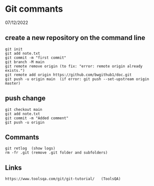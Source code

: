 # Git commants
07/12/2022

## create a new repository on the command line
```
git init 
git add note.txt 
git commit -m "first commit" 
git branch -M main 
git remote remove origin (to fix: "error: remote origin already exists.") 
git remote add origin https://github.com/bwgithub1/doc.git 
git push -u origin main  (if error: git push --set-upstream origin master) 
```
## push change
```
git checkout main 
git add note.txt 
git commit -m "Added comment" 
git push -u origin 
```
## Commants
```
git retlog  (show logs) 
rm -fr .git (remove .git folder and subfolders) 
```
## Links
```
https://www.toolsqa.com/git/git-tutorial/   (ToolsQA)
```

